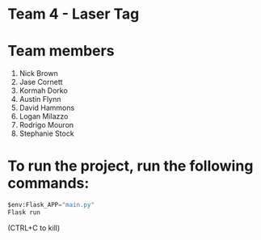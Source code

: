 # Team 4 - Laser Tag


# Team members
1. Nick Brown
1. Jase Cornett
1. Kormah Dorko
1. Austin Flynn
1. David Hammons
1. Logan Milazzo
1. Rodrigo Mouron
1. Stephanie Stock

# To run the project, run the following commands:
```python
$env:Flask_APP="main.py"
Flask run
```
(CTRL+C to kill)